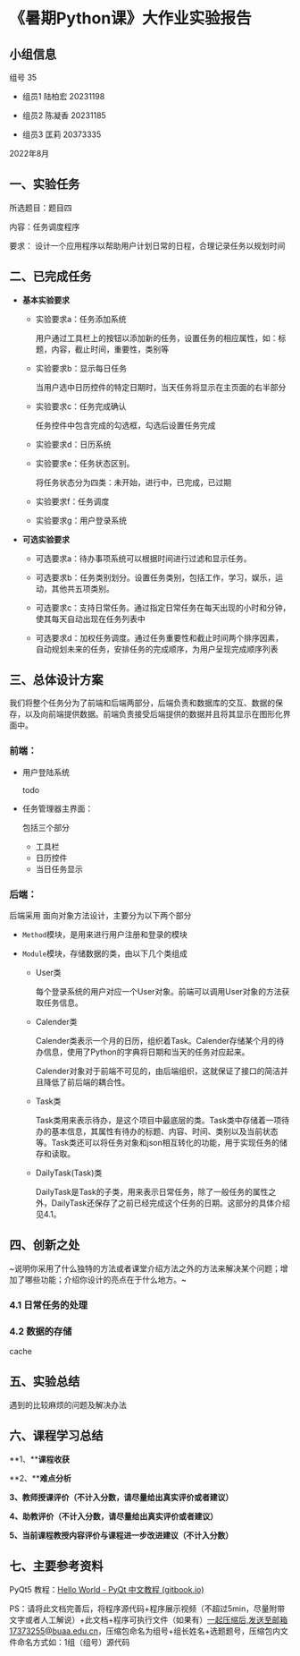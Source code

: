 # 《暑期Python课》大作业实验报告



## 小组信息

组号 35

- 组员1 陆柏宏 20231198

- 组员2 陈凝香 20231185

- 组员3  匡莉  20373335

2022年8月

 

## 一、实验任务

所选题目：题目四

内容：任务调度程序 

要求： 设计一个应用程序以帮助用户计划日常的日程，合理记录任务以规划时间



## 二、已完成任务

- **基本实验要求**

  - 实验要求a：任务添加系统

    用户通过工具栏上的按钮以添加新的任务，设置任务的相应属性，如：标题，内容，截止时间，重要性，类别等

  - 实验要求b：显示每日任务

    当用户选中日历控件的特定日期时，当天任务将显示在主页面的右半部分

  - 实验要求c：任务完成确认

    任务控件中包含完成的勾选框，勾选后设置任务完成

  - 实验要求d：日历系统

  - 实验要求e：任务状态区别。

    将任务状态分为四类：未开始，进行中，已完成，已过期

  - 实验要求f：任务调度

  - 实验要求g：用户登录系统

- **可选实验要求**

  - 可选要求a：待办事项系统可以根据时间进行过滤和显示任务。 

  - 可选要求b：任务类别划分。设置任务类别，包括工作，学习，娱乐，运动，其他共五项类别。

  - 可选要求c：支持日常任务。通过指定日常任务在每天出现的小时和分钟，使其每天自动出现在任务列表中

  -  可选要求d：加权任务调度。通过任务重要性和截止时间两个排序因素，自动规划未来的任务，安排任务的完成顺序，为用户呈现完成顺序列表

    

## 三、总体设计方案

我们将整个任务分为了前端和后端两部分，后端负责和数据库的交互、数据的保存，以及向前端提供数据。前端负责接受后端提供的数据并且将其显示在图形化界面中。

### 前端：

- 用户登陆系统

  todo

- 任务管理器主界面：

  包括三个部分

  - 工具栏
  - 日历控件
  - 当日任务显示

### 后端：

后端采用 面向对象方法设计，主要分为以下两个部分

* `Method`模块，是用来进行用户注册和登录的模块

* `Module`模块，存储数据的类，由以下几个类组成

  * User类

    每个登录系统的用户对应一个User对象。前端可以调用User对象的方法获取任务信息。

  * Calender类

    Calender类表示一个月的日历，组织着Task。Calender存储某个月的待办信息，使用了Python的字典将日期和当天的任务对应起来。

    Calender对象对于前端不可见的，由后端组织，这就保证了接口的简洁并且降低了前后端的耦合性。

  * Task类

    Task类用来表示待办，是这个项目中最底层的类。Task类中存储着一项待办的基本信息，其属性有待办的标题、内容、时间、类别以及当前状态等。Task类还可以将任务对象和json相互转化的功能，用于实现任务的储存和读取。

  * DailyTask(Task)类

    DailyTask是Task的子类，用来表示日常任务，除了一般任务的属性之外，DailyTask还保存了之前已经完成这个任务的日期。这部分的具体介绍见4.1。

## 四、创新之处

~说明你采用了什么独特的方法或者课堂介绍方法之外的方法来解决某个问题；增加了哪些功能；介绍你设计的亮点在于什么地方。~

### 4.1 日常任务的处理

### 4.2 数据的存储

cache

## 五、实验总结

遇到的比较麻烦的问题及解决办法

## 六、课程学习总结

**1、****课程收获**

**2、****难点分析**

**3、****教师授课评价****（不计入分数，请尽量给出真实评价或者建议）**

**4、****助教评价****（不计入分数，请尽量给出真实评价或者建议）**

**5、当前课程教授内容评价与****课程进一步改进建议****（不计入分数）**

## 七、主要参考资料

PyQt5 教程：[Hello World - PyQt 中文教程 (gitbook.io)](https://maicss.gitbook.io/pyqt-chinese-tutoral/pyqt5/hello_world)

 

 

PS：请将此文档完善后，将程序源代码+程序展示视频（不超过5min，尽量附带文字或者人工解说）+此文档+程序可执行文件（如果有）[一起压缩后,发送至邮箱17373255@buaa.edu.cn](mailto:一起压缩后发送至邮箱17373255@buaa.edu.cn)，压缩包命名为组号+组长姓名+选题题号，压缩包内文件命名方式如：1组（组号）源代码